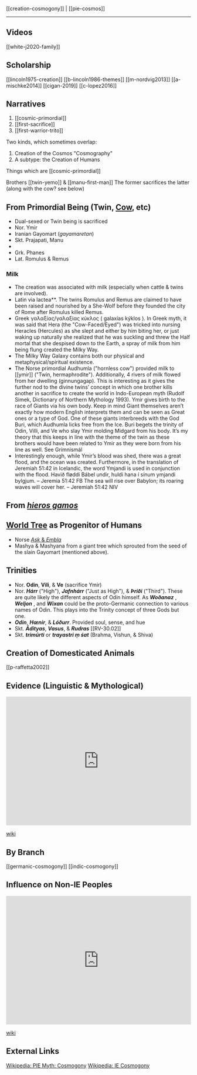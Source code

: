 [[creation-cosmogony]] | [[pie-cosmos]]

---

## Videos
[[white-j2020-family]]

## Scholarship
[[lincoln1975-creation]]
[[b-lincoln1986-themes]]
[[m-nordvig2013]]
[[a-mischke2014]]
[[cigan-2019]]
[[c-lopez2016]]

## Narratives
1. [[cosmic-primordial]]
2. [[first-sacrifice]]
3. [[first-warrior-trito]]


Two kinds, which sometimes overlap: 
1. Creation of the Cosmos "Cosmography"
2. A subtype: the Creation of Humans


Things which are [[cosmic-primordial]]

Brothers [[twin-yemo]] & [[manu-first-man]]
The former sacrifices the latter (along with the cow? see below)

## From Primordial Being (Twin, [Cow](bovines.md), etc)
- Dual-sexed or Twin being is sacrificed
- Nor. Ymir
- Iranian Gayomart (*gayamaretan*)
- Skt. Prajapati, Manu
- 
- Grk. Phanes
- Lat. Romulus & Remus
### Milk
- The creation was associated with milk (especially when cattle & twins are involved).
- Latin via lactea**. The twins Romulus and Remus are claimed to have been raised and nourished by a She-Wolf before they founded the city of Rome after Romulus killed Remus. 
- Greek γαλαξίας/γαλαξίας κύκλος ( galaxías kýklos ). In Greek myth, it was said that Hera (the "Cow-Faced/Eyed") was tricked into nursing Heracles (Hercules) as she slept and either by him biting her, or just waking up naturally she realized that he was suckling and threw the Half mortal that she despised down to the Earth, a spray of milk from him being flung created the Milky Way.
- The Milky Way Galaxy contains both our physical and metaphysical/spiritual existence. 
- The Norse primordial Audhumla ("hornless cow") provided milk to [[ymir]] ("Twin, hermaphrodite"). Additionally, 4 rivers of milk flowed from her dwelling (ginnungagap). This is interesting as it gives the further nod to the divine twins’ concept in which one brother kills another in sacrifice to create the world in Indo-European myth (Rudolf Simek, Dictionary of Northern Mythology 1993). Ymir gives birth to the race of Giants via his own body. Keep in mind Giant themselves aren’t exactly how modern English interprets them and can be seen as Great ones or a type of God. One of these giants interbreeds with the God Buri, which Audhumla licks free from the Ice. Buri begets the trinity of Odin, Villi, and Ve who slay Ymir molding Midgard from his body. It’s my theory that this keeps in line with the theme of the twin as these brothers would have been related to Ymir as they were born from his line as well. See Grímnismál
- Interestingly enough, while Ymir’s blood was shed, there was a great flood, and the ocean was created. Furthermore, in the translation of Jeremiah 51:42 in Icelandic, the word Ymjandi is used in conjunction with the flood. Havið fløddi Bábel undir, huldi hana í sínum ymjandi bylgjum. – Jeremia 51:42 FB The sea will rise over Babylon; its roaring waves will cover her. – Jeremiah 51:42 NIV



## From [*hieros gamos*](hieros-gamos.md)


## [World Tree](axis-mundi.md) as Progenitor of Humans
- Norse [*Ask* & *Embla*](ask&embla.md)
- Mashya & Mashyana from a giant tree which sprouted from the seed of the slain Gayomart (mentioned above).


## Trinities
- Nor. **Odin**, **Vili**, & **Ve** (sacrifice Ymir)
- Nor. ***Hárr*** ("High"), ***Jafnhárr*** ("Just as High"), & ***Þriði*** ("Third"). These are quite likely the different aspects of Odin himself. As ***Woðanaz*** , ***Weljon*** , and ***Wixan*** could be the proto-Germanic connection to various names of Odin. This plays into the Trinity concept of three Gods but one. 
- ***Odin***, ***Hœnir***, & ***Lóðurr***. Provided soul, sense, and hue
- Skt. ***Ādityas***, ***Vasus***, & ***Rudras*** [[RV-30.02]]
- Skt. ***trimūrti*** or ***trayastri ṃ śat*** (Brahma, Vishun, & Shiva)


## Creation of Domesticated Animals
[[p-raffetta2002]]


## Evidence (Linguistic & Mythological)
<iframe width="100%" height="350" frameborder="0" allow="accelerometer; autoplay; clipboard-write; encrypted-media; gyroscope; picture-in-picture" allowfullscreen src="https://en.wikipedia.org/wiki/Indo-European-cosmogony#Evidence"></iframe>

[wiki](https://en.wikipedia.org/wiki/Indo-European-cosmogony#Evidence)

## By Branch
[[germanic-cosmogony]]
[[indic-cosmogony]]

## Influence on Non-IE Peoples
<iframe width="100%" height="350" frameborder="0" allow="accelerometer; autoplay; clipboard-write; encrypted-media; gyroscope; picture-in-picture" allowfullscreen src="https://en.wikipedia.org/wiki/Indo-European-cosmogony#Influence"></iframe>

[wiki](https://en.wikipedia.org/wiki/Indo-European-cosmogony#Influence)



## External Links
[Wikipedia: PIE Myth: Cosmogony](https://en.wikipedia.org/wiki/Proto-Indo-European-mythology#Cosmogony)
[Wikipedia: IE Cosmogony](https://en.wikipedia.org/wiki/Indo-European-cosmogony)